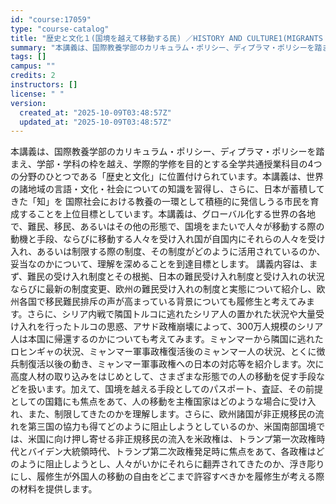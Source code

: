 ```yaml
---
id: "course:17059"
type: "course-catalog"
title: "歴史と文化１(国境を越えて移動する民) ／HISTORY AND CULTURE1(MIGRANTS CROSSING BORDERS)"
summary: "本講義は、国際教養学部のカリキュラム・ポリシー、ディプラマ・ポリシーを踏まえ、学部・学科の枠を越え、学際的学修を目的とする全学共通授業科目の4つの分野のひとつである「歴史と文化」に位置付けられています。本講義は、世界の諸地域の言語・文化・社…"
tags: []
campus: ""
credits: 2
instructors: []
license: " "
version:
  created_at: "2025-10-09T03:48:57Z"
  updated_at: "2025-10-09T03:48:57Z"
---
```


本講義は、国際教養学部のカリキュラム・ポリシー、ディプラマ・ポリシーを踏まえ、学部・学科の枠を越え、学際的学修を目的とする全学共通授業科目の4つの分野のひとつである「歴史と文化」に位置付けられています。本講義は、世界の諸地域の言語・文化・社会についての知識を習得し、さらに、日本が蓄積してきた「知」を 国際社会における教養の一環として積極的に発信しうる市民を育成することを上位目標としています。本講義は、グローバル化する世界の各地で、難民、移民、あるいはその他の形態で、国境をまたいで人々が移動する際の動機と手段、ならびに移動する人々を受け入れ国が自国内にそれらの人々を受け入れ、あるいは制限する際の制度、その制度がどのように活用されているのか、妥当なのかについて、理解を深めることを到達目標とします。 講義内容は、まず、難民の受け入れ制度とその根拠、日本の難民受け入れ制度と受け入れの状況ならびに最新の制度変更、欧州の難民受け入れの制度と実態について紹介し、欧州各国で移民難民排斥の声が高まっている背景についても履修生と考えてみます。さらに、シリア内戦で隣国トルコに逃れたシリア人の置かれた状況や大量受け入れを行ったトルコの思惑、アサド政権崩壊によって、300万人規模のシリア人は本国に帰還するのかについても考えてみます。ミャンマーから隣国に逃れたロヒンギャの状況、ミャンマー軍事政権復活後のミャンマー人の状況、とくに徴兵制復活以後の動き、ミャンマー軍事政権への日本の対応等を紹介します。次に高度人材の取り込みをはじめとして、さまざまな形態での人の移動を促す手段などを扱います。加えて、国境を越える手段としてのパスポート、査証、その前提としての国籍にも焦点をあて、人の移動を主権国家はどのような場合に受け入れ、また、制限してきたのかを理解します。さらに、欧州諸国が非正規移民の流れを第三国の協力も得てどのように阻止しようとしているのか、米国南部国境では、米国に向け押し寄せる非正規移民の流入を米政権は、トランプ第一次政権時代とバイデン大統領時代、トランプ第二次政権発足時に焦点をあて、各政権はどのように阻止しようとし、人々がいかにそれらに翻弄されてきたのか、浮き彫りにし、履修生が外国人の移動の自由をどこまで許容すべきかを履修生が考える際の材料を提供します。

